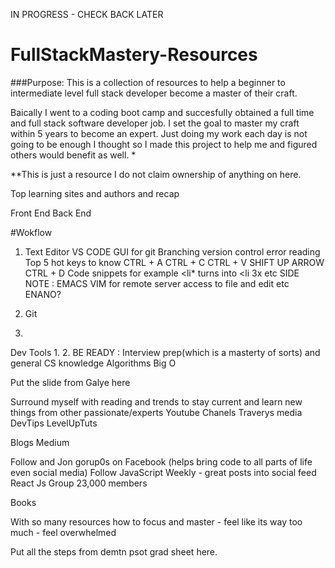 IN PROGRESS - CHECK BACK LATER 

# FullStackMastery-Resources

###Purpose:  This is a collection of resources to help a beginner to intermediate level full stack developer
 become a master of their craft.

Baically I went to a coding boot camp and succesfully obtained a full time and full stack software developer job. I set the goal
to master my craft within 5 years to become an expert.  Just doing my work each day is not going to be enough I thought so 
I made this project to help me and figured others would benefit as well. *

**This is just a resource I do not claim ownership of anything on here.  

Top learning sites and authors and recap

Front End
Back End

#Wokflow
1. Text Editor
VS CODE GUI for git
Branching version control error reading 
Top 5 hot keys to know 
CTRL + A
CTRL + C 
CTRL + V
SHIFT UP ARROW
CTRL + D
Code snippets
for example 
<li*  turns into <li 3x etc 
SIDE NOTE : EMACS VIM for remote server access to file and edit etc ENANO?

2. Git 
3. 

Dev Tools
1.
2.
BE READY : Interview prep(which is a masterty of sorts) and general CS knowledge 
Algorithms
Big O

Put the slide from Galye here 

Surround myself with reading and trends to stay current and learn new things from other passionate/experts
Youtube Chanels
Traverys media
DevTips
LevelUpTuts

Blogs
Medium

Follow and Jon gorup0s on Facebook (helps bring code to all parts of life even social media)
Follow JavaScript Weekly - great posts into social feed
React Js Group 23,000 members

Books 

With so many resources how to focus and master - feel like its way too much - feel overwhelmed


Put all the steps from demtn psot grad sheet here. 

